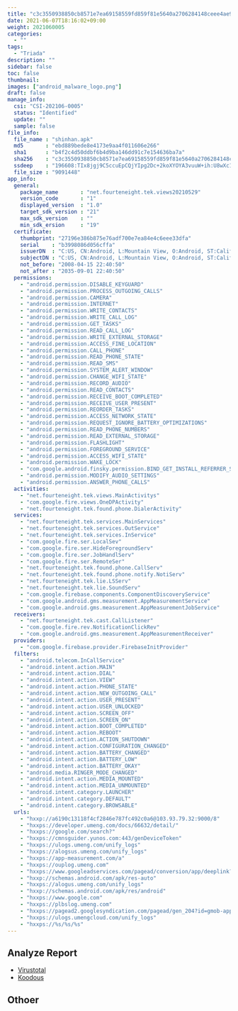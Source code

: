 ```yaml
---
title: "c3c3550938850cb8571e7ea69158559fd859f81e5640a2706284148ceee4ae97"
date: 2021-06-07T18:16:02+09:00
weight: 2021060005
categories:
  - ""
tags:
  - "Triada"
description: ""
sidebar: false
toc: false
thumbnail: 
images: ["android_malware_logo.png"]
draft: false
manage_info:
  csi: "CSI-202106-0005"
  status: "Identified"
  update: ""
  sample: false
file_info:
  file_name : "shinhan.apk"
  md5       : "ebd889bede8e4173e9aa4f011606e266"
  sha1	    : "b4f2c4d50ddbf6b4d9ba146dd91c7e154636ba7a"
  sha256    : "c3c3550938850cb8571e7ea69158559fd859f81e5640a2706284148ceee4ae97"
  ssdeep    : "196608:TIx8jgj9C5ccuEpCQjYIpg2Dc+2koXYOYA3vuuW+ih:U8wXc1CQi9JtYA3vxq"
  file_size : "9091448"
app_info:
  general:
    package_name       : "net.fourteneight.tek.views20210529"
    version_code       : "1"
    displayed_version  : "1.0"
    target_sdk_version : "21"
    max_sdk_version    : ""
    min_sdk_ersion     : "19"
  certificate:
    thumbprint: "27196e386b875e76adf700e7ea84e4c6eee33dfa"
    serial    : "b3998086d056cffa"
    issuerDN  : "C:US, CN:Android, L:Mountain View, O:Android, ST:California, OU:Android, email:android@android.com"
    subjectDN : "C:US, CN:Android, L:Mountain View, O:Android, ST:California, OU:Android, email:android@android.com"
    not_before: "2008-04-15 22:40:50"
    not_after : "2035-09-01 22:40:50"
  permissions:
    - "android.permission.DISABLE_KEYGUARD"
    - "android.permission.PROCESS_OUTGOING_CALLS"
    - "android.permission.CAMERA"
    - "android.permission.INTERNET"
    - "android.permission.WRITE_CONTACTS"
    - "android.permission.WRITE_CALL_LOG"
    - "android.permission.GET_TASKS"
    - "android.permission.READ_CALL_LOG"
    - "android.permission.WRITE_EXTERNAL_STORAGE"
    - "android.permission.ACCESS_FINE_LOCATION"
    - "android.permission.CALL_PHONE"
    - "android.permission.READ_PHONE_STATE"
    - "android.permission.READ_SMS"
    - "android.permission.SYSTEM_ALERT_WINDOW"
    - "android.permission.CHANGE_WIFI_STATE"
    - "android.permission.RECORD_AUDIO"
    - "android.permission.READ_CONTACTS"
    - "android.permission.RECEIVE_BOOT_COMPLETED"
    - "android.permission.RECEIVE_USER_PRESENT"
    - "android.permission.REORDER_TASKS"
    - "android.permission.ACCESS_NETWORK_STATE"
    - "android.permission.REQUEST_IGNORE_BATTERY_OPTIMIZATIONS"
    - "android.permission.READ_PHONE_NUMBERS"
    - "android.permission.READ_EXTERNAL_STORAGE"
    - "android.permission.FLASHLIGHT"
    - "android.permission.FOREGROUND_SERVICE"
    - "android.permission.ACCESS_WIFI_STATE"
    - "android.permission.WAKE_LOCK"
    - "com.google.android.finsky.permission.BIND_GET_INSTALL_REFERRER_SERVICE"
    - "android.permission.MODIFY_AUDIO_SETTINGS"
    - "android.permission.ANSWER_PHONE_CALLS"
  activities:
    - "net.fourteneight.tek.views.MainActivitys"
    - "com.google.fire.views.OneDPActivity"
    - "net.fourteneight.tek.found.phone.DialerActivity"
  services:
    - "net.fourteneight.tek.services.MainServices"
    - "net.fourteneight.tek.services.OutService"
    - "net.fourteneight.tek.services.InService"
    - "com.google.fire.ser.LocalSev"
    - "com.google.fire.ser.HideForegroundServ"
    - "com.google.fire.ser.JobHandlServ"
    - "com.google.fire.ser.RemoteSer"
    - "net.fourteneight.tek.found.phone.CallServ"
    - "net.fourteneight.tek.found.phone.notify.NotiServ"
    - "net.fourteneight.tek.lie.LSServ"
    - "net.fourteneight.tek.lie.SoundServ"
    - "com.google.firebase.components.ComponentDiscoveryService"
    - "com.google.android.gms.measurement.AppMeasurementService"
    - "com.google.android.gms.measurement.AppMeasurementJobService"
  receivers:
    - "net.fourteneight.tek.cast.CallListener"
    - "com.google.fire.rev.NotificationClickRev"
    - "com.google.android.gms.measurement.AppMeasurementReceiver"
  providers:
    - "com.google.firebase.provider.FirebaseInitProvider"
  filters:
    - "android.telecom.InCallService"
    - "android.intent.action.MAIN"
    - "android.intent.action.DIAL"
    - "android.intent.action.VIEW"
    - "android.intent.action.PHONE_STATE"
    - "android.intent.action.NEW_OUTGOING_CALL"
    - "android.intent.action.USER_PRESENT"
    - "android.intent.action.USER_UNLOCKED"
    - "android.intent.action.SCREEN_OFF"
    - "android.intent.action.SCREEN_ON"
    - "android.intent.action.BOOT_COMPLETED"
    - "android.intent.action.REBOOT"
    - "android.intent.action.ACTION_SHUTDOWN"
    - "android.intent.action.CONFIGURATION_CHANGED"
    - "android.intent.action.BATTERY_CHANGED"
    - "android.intent.action.BATTERY_LOW"
    - "android.intent.action.BATTERY_OKAY"
    - "android.media.RINGER_MODE_CHANGED"
    - "android.intent.action.MEDIA_MOUNTED"
    - "android.intent.action.MEDIA_UNMOUNTED"
    - "android.intent.category.LAUNCHER"
    - "android.intent.category.DEFAULT"
    - "android.intent.category.BROWSABLE"
  urls:
    - "hxxp://a6190c13118f4cf2846e787fc492c0a6@103.93.79.32:9000/8"
    - "hxxps://developer.umeng.com/docs/66632/detail/"
    - "hxxps://google.com/search?"
    - "hxxps://cmnsguider.yunos.com:443/genDeviceToken"
    - "hxxps://ulogs.umeng.com/unify_logs"
    - "hxxps://alogsus.umeng.com/unify_logs"
    - "hxxps://app-measurement.com/a"
    - "hxxps://ouplog.umeng.com"
    - "hxxps://www.googleadservices.com/pagead/conversion/app/deeplink?id_type=adid&sdk_version=%s&rdid=%s&bundleid=%s&retry=%s"
    - "hxxp://schemas.android.com/apk/res-auto"
    - "hxxps://alogus.umeng.com/unify_logs"
    - "hxxp://schemas.android.com/apk/res/android"
    - "hxxps://www.google.com"
    - "hxxps://plbslog.umeng.com"
    - "hxxps://pagead2.googlesyndication.com/pagead/gen_204?id=gmob-apps"
    - "hxxps://ulogs.umengcloud.com/unify_logs"
    - "hxxps://%s/%s/%s"
---
```


## Analyze Report

- [Virustotal](https://www.virustotal.com/gui/file/c3c3550938850cb8571e7ea69158559fd859f81e5640a2706284148ceee4ae97)
- [Koodous](https://koodous.com/apks/c3c3550938850cb8571e7ea69158559fd859f81e5640a2706284148ceee4ae97)

## Othoer
